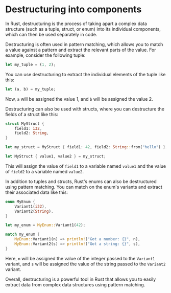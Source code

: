 # Destructuring into components

In Rust, destructuring is the process of taking apart a complex data structure (such as a tuple, struct, or enum) into its individual components, which can then be used separately in code.

Destructuring is often used in pattern matching, which allows you to match a value against a pattern and extract the relevant parts of the value. For example, consider the following tuple:

```rust
let my_tuple = (1, 2);
```

You can use destructuring to extract the individual elements of the tuple like this:

```rust
let (a, b) = my_tuple;
```

Now, `a` will be assigned the value 1, and `b` will be assigned the value 2.

Destructuring can also be used with structs, where you can destructure the fields of a struct like this:

```rust
struct MyStruct {
    field1: i32,
    field2: String,
}

let my_struct = MyStruct { field1: 42, field2: String::from("hello") };

let MyStruct { value1, value2 } = my_struct;
```

This will assign the value of `field1` to a variable named `value1` and the value of `field2` to a variable named `value2`.

In addition to tuples and structs, Rust's enums can also be destructured using pattern matching. You can match on the enum's variants and extract their associated data like this:

```rust
enum MyEnum {
    Variant1(i32),
    Variant2(String),
}

let my_enum = MyEnum::Variant1(42);

match my_enum {
    MyEnum::Variant1(n) => println!("Got a number: {}", n),
    MyEnum::Variant2(s) => println!("Got a string: {}", s),
}
```

Here, `n` will be assigned the value of the integer passed to the `Variant1` variant, and `s` will be assigned the value of the string passed to the `Variant2` variant.

Overall, destructuring is a powerful tool in Rust that allows you to easily extract data from complex data structures using pattern matching.
